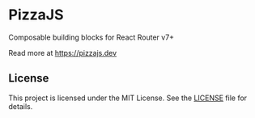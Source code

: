 # PizzaJS

Composable building blocks for React Router v7+

Read more at https://pizzajs.dev

## License

This project is licensed under the MIT License. See the [LICENSE](LICENSE) file for details.
